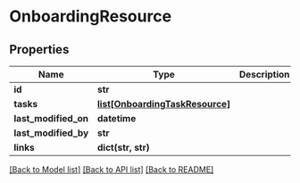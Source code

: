 # OnboardingResource

## Properties
Name | Type | Description | Notes
------------ | ------------- | ------------- | -------------
**id** | **str** |  | [optional] 
**tasks** | [**list[OnboardingTaskResource]**](OnboardingTaskResource.md) |  | [optional] 
**last_modified_on** | **datetime** |  | [optional] 
**last_modified_by** | **str** |  | [optional] 
**links** | **dict(str, str)** |  | [optional] 

[[Back to Model list]](../README.md#documentation-for-models) [[Back to API list]](../README.md#documentation-for-api-endpoints) [[Back to README]](../README.md)


